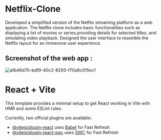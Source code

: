 # Netflix-Clone

Developed a simplified version of the Netflix streaming platform as a web application. The Netflix clone includes basic functionalities such as displaying a list of movies or series,providing details for selected titles, and simulating video playback. Designed the user interface to resemble the Netflix layout for an immersive user experience.

## Screenshot of the web app :

![afb46d70-bdf9-40c2-8293-f70a8c015ec1](https://github.com/user-attachments/assets/169a743e-ffc5-437b-b9dc-3772a5c4268d)


# React + Vite

This template provides a minimal setup to get React working in Vite with HMR and some ESLint rules.

Currently, two official plugins are available:

- [@vitejs/plugin-react](https://github.com/vitejs/vite-plugin-react/blob/main/packages/plugin-react/README.md) uses [Babel](https://babeljs.io/) for Fast Refresh
- [@vitejs/plugin-react-swc](https://github.com/vitejs/vite-plugin-react-swc) uses [SWC](https://swc.rs/) for Fast Refresh

